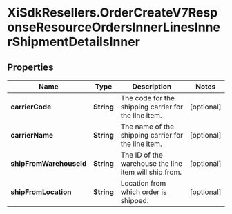 # XiSdkResellers.OrderCreateV7ResponseResourceOrdersInnerLinesInnerShipmentDetailsInner

## Properties

Name | Type | Description | Notes
------------ | ------------- | ------------- | -------------
**carrierCode** | **String** | The code for the shipping carrier for the line item. | [optional] 
**carrierName** | **String** | The name of the shipping carrier for the line item. | [optional] 
**shipFromWarehouseId** | **String** | The ID of the warehouse the line item will ship from. | [optional] 
**shipFromLocation** | **String** | Location from which order is shipped. | [optional] 



